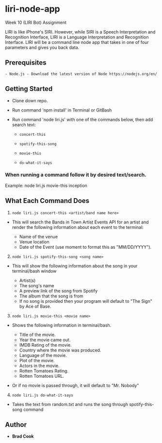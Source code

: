 # liri-node-app
Week 10 (LIRI Bot) Assignment

LIRI is like iPhone's SIRI. However, while SIRI is a Speech Interpretation and Recognition Interface, LIRI is a Language Interpretation and Recognition Interface. LIRI will be a command line node app that takes in one of four parameters and gives you back data.

## Prerequisites
```
- Node.js - Download the latest version of Node https://nodejs.org/en/
```
## Getting Started

- Clone down repo.
- Run command 'npm install' in Terminal or GitBash
- Run command 'node liri.js' with one of the commands below, then add search text:

  * `concert-this`    

  * `spotify-this-song`

  * `movie-this`

  * `do-what-it-says`

### When running a command follow it by desired text/search.
Example:
node liri.js movie-this inception

## What Each Command Does

1. `node liri.js concert-this <artist/band name here>`

  * This will search the Bands in Town Artist Events API for an artist and render the following information about each event to the terminal:

     * Name of the venue
     * Venue location
     * Date of the Event (use moment to format this as "MM/DD/YYYY").

2. `node liri.js spotify-this-song <song name>`

* This will show the following information about the song in your terminal/bash window

    * Artist(s)
    * The song's name
    * A preview link of the song from Spotify
    * The album that the song is from
    * If no song is provided then your program will default to "The Sign" by Ace of Base.

3. `node liri.js movie-this <movie name>`

  * Shows the following information in terminal/bash.

    * Title of the movie.
    * Year the movie came out.
    * IMDB Rating of the movie.
    * Country where the movie was produced.
    * Language of the movie.
    * Plot of the movie.
    * Actors in the movie.
    * Rotten Tomatoes Rating.
    * Rotten Tomatoes URL.

  * Or if no movie is passed through, it will default to "Mr. Nobody"

4. `node liri.js do-what-it-says`

  * Takes the text from random.txt and runs the song through spotify-this-song command
    
## Author

* **Brad Cook** 


